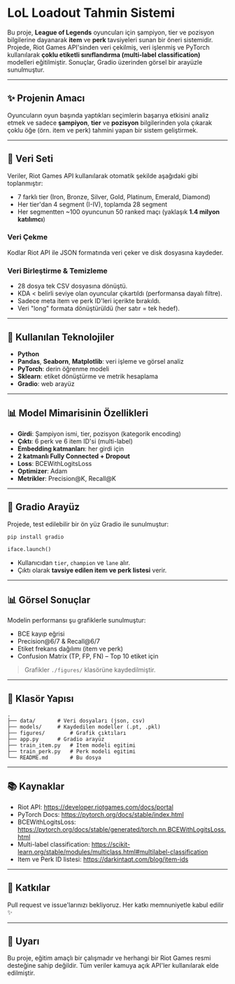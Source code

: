 # LoL Loadout Tahmin Sistemi

Bu proje, **League of Legends** oyuncuları için şampiyon, tier ve pozisyon bilgilerine dayanarak **item** ve **perk** tavsiyeleri sunan bir öneri sistemidir. Projede, Riot Games API'sinden veri çekilmiş, veri işlenmiş ve PyTorch kullanılarak **çoklu etiketli sınıflandırma (multi-label classification)** modelleri eğitilmiştir. Sonuçlar, Gradio üzerinden görsel bir arayüzle sunulmuştur.

---

## ✨ Projenin Amacı

Oyuncuların oyun başında yaptıkları seçimlerin başarıya etkisini analiz etmek ve sadece **şampiyon**, **tier** ve **pozisyon** bilgilerinden yola çıkarak çoklu öğe (örn. item ve perk) tahmini yapan bir sistem geliştirmek.

---

## 📃 Veri Seti

Veriler, Riot Games API kullanılarak otomatik şekilde aşağıdaki gibi toplanmıştır:

- 7 farklı tier (Iron, Bronze, Silver, Gold, Platinum, Emerald, Diamond)
- Her tier'dan 4 segment (I-IV), toplamda 28 segment
- Her segmentten ~100 oyuncunun 50 ranked maçı (yaklaşık **1.4 milyon katılımcı**)

### Veri Çekme

Kodlar Riot API ile JSON formatında veri çeker ve disk dosyasına kaydeder.

### Veri Birleştirme & Temizleme

- 28 dosya tek CSV dosyasına dönüştü.
- KDA < belirli seviye olan oyuncular çıkartıldı (performansa dayalı filtre).
- Sadece meta item ve perk ID'leri içerikte bırakıldı.
- Veri "long" formata dönüştürüldü (her satır = tek hedef).

---

## 🧱️ Kullanılan Teknolojiler

- **Python**
- **Pandas**, **Seaborn**, **Matplotlib**: veri işleme ve görsel analiz
- **PyTorch**: derin öğrenme modeli
- **Sklearn**: etiket dönüştürme ve metrik hesaplama
- **Gradio**: web arayüz

---

## 📊 Model Mimarisinin Özellikleri

- **Girdi**: Şampiyon ismi, tier, pozisyon (kategorik encoding)
- **Çıktı**: 6 perk ve 6 item ID'si (multi-label)
- **Embedding katmanları**: her girdi için
- **2 katmanlı Fully Connected + Dropout**
- **Loss**: BCEWithLogitsLoss
- **Optimizer**: Adam
- **Metrikler**: Precision@K, Recall@K

---

## 🌟 Gradio Arayüz

Projede, test edilebilir bir ön yüz Gradio ile sunulmuştur:

```bash
pip install gradio
```

```python
iface.launch()
```

- Kullanıcıdan `tier`, `champion` ve `lane` alır.
- Çıktı olarak **tavsiye edilen item ve perk listesi** verir.

---

## 📊 Görsel Sonuçlar

Modelin performansı şu grafiklerle sunulmuştur:

- BCE kayıp eğrisi
- Precision@6/7 & Recall@6/7
- Etiket frekans dağılımı (item ve perk)
- Confusion Matrix (TP, FP, FN) – Top 10 etiket için

> Grafikler `./figures/` klasörüne kaydedilmiştir.

---

## 📁 Klasör Yapısı

```
.
├── data/		# Veri dosyaları (json, csv)
├── models/		# Kaydedilen modeller (.pt, .pkl)
├── figures/		# Grafik çıktıları
├── app.py		# Gradio arayüz
├── train_item.py	# Item modeli egitimi
├── train_perk.py	# Perk modeli egitimi
└── README.md		# Bu dosya
```

---

## 📚 Kaynaklar

- Riot API: https://developer.riotgames.com/docs/portal
- PyTorch Docs: https://pytorch.org/docs/stable/index.html
- BCEWithLogitsLoss: https://pytorch.org/docs/stable/generated/torch.nn.BCEWithLogitsLoss.html
- Multi-label classification: https://scikit-learn.org/stable/modules/multiclass.html#multilabel-classification
- Item ve Perk ID listesi: https://darkintaqt.com/blog/item-ids

---

## 🚀 Katkılar

Pull request ve issue'larınızı bekliyoruz. Her katkı memnuniyetle kabul edilir ✨

---

## 🚧 Uyarı

Bu proje, eğitim amaçlı bir çalışmadır ve herhangi bir Riot Games resmi desteğine sahip değildir. Tüm veriler kamuya açık API'ler kullanılarak elde edilmiştir.
